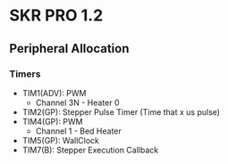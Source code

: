 # SKR PRO 1.2

## Peripheral Allocation

### Timers

- TIM1(ADV): PWM
    - Channel 3N - Heater 0
- TIM2(GP): Stepper Pulse Timer (Time that x us pulse)
- TIM4(GP): PWM
    - Channel 1 - Bed Heater
- TIM5(GP): WallClock
- TIM7(B):  Stepper Execution Callback